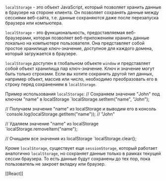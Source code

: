`localStorage` - это объект JavaScript, который позволяет хранить данные в браузере на стороне клиента. Он позволяет сохранять данные между сессиями веб-сайта, т.е. данные сохраняются даже после перезапуска браузера или компьютера.

`localStorage` - это функциональность, предоставляемая веб-браузерами, которая позволяет веб-приложениям хранить данные локально на компьютере пользователя. Она представляет собой простое хранилище ключ-значение, доступное для каждого домена, который загружается в браузере.

`localStorage` доступен в глобальном объекте `window` и представляет собой объект хранилища пар ключ-значение. Ключ и значение могут быть только строками. Если вы хотите сохранить другой тип данных, например объект, массив или число, необходимо преобразовать его в строку перед сохранением в `localStorage`.

Пример использования `localStorage`:
// Сохраняем значение "John" под ключом "name" в localStorage
`localStorage.setItem("name", "John");

// Получаем значение "name" из localStorage и выводим его в консоль
`console.log(localStorage.getItem("name")); // "John"

// Удаляем значение "name" из localStorage
`localStorage.removeItem("name");

// Очищаем все значения из localStorage
`localStorage.clear();

Кроме `localStorage`, существует еще `sessionStorage`, который работает аналогично `localStorage`, но сохраняет данные только в рамках текущей сессии браузера. То есть данные будут сохранены до тех пор, пока пользователь не закроет вкладку или браузер.


[[React]]